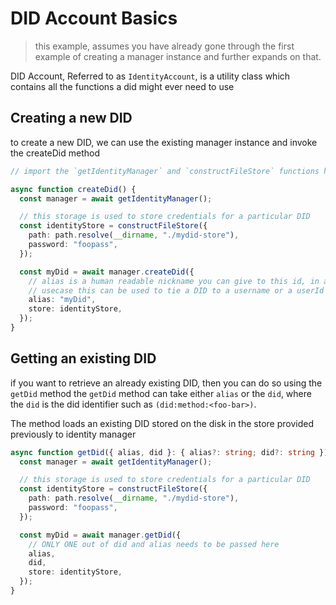 # DID Account Basics

> this example, assumes you have already gone through the first example of creating a manager instance and further expands on that.

DID Account, Referred to as `IdentityAccount`, is a utility class which contains all the functions a did might ever need to use

## Creating a new DID

to create a new DID, we can use the existing manager instance and invoke the createDid method

```ts
// import the `getIdentityManager` and `constructFileStore` functions here

async function createDid() {
  const manager = await getIdentityManager();

  // this storage is used to store credentials for a particular DID
  const identityStore = constructFileStore({
    path: path.resolve(__dirname, "./mydid-store"),
    password: "foopass",
  });

  const myDid = await manager.createDid({
    // alias is a human readable nickname you can give to this id, in a regular
    // usecase this can be used to tie a DID to a username or a userId
    alias: "myDid",
    store: identityStore,
  });
}
```

## Getting an existing DID

if you want to retrieve an already existing DID, then you can do so using the `getDid` method
the `getDid` method can take either `alias` or the `did`, where the `did` is the did identifier such as `(did:method:<foo-bar>)`.

The method loads an existing DID stored on the disk in the store provided previously to identity manager

```ts
async function getDid({ alias, did }: { alias?: string; did?: string }) {
  const manager = await getIdentityManager();

  // this storage is used to store credentials for a particular DID
  const identityStore = constructFileStore({
    path: path.resolve(__dirname, "./mydid-store"),
    password: "foopass",
  });

  const myDid = await manager.getDid({
    // ONLY ONE out of did and alias needs to be passed here
    alias,
    did,
    store: identityStore,
  });
}
```
